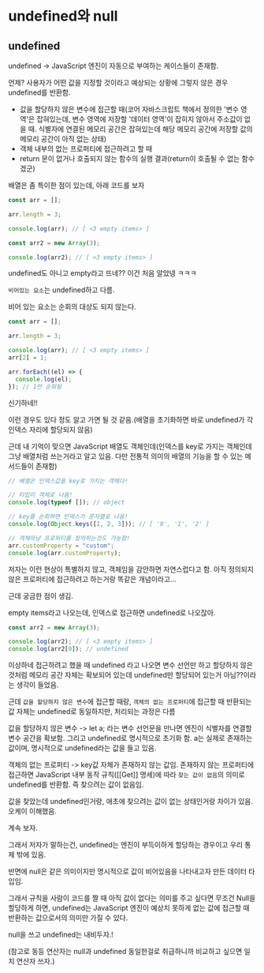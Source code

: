 # undefined와 null

## undefined

undefined -> JavaScript 엔진이 자동으로 부여하는 케이스들이 존재함.

언제? 사용자가 어떤 값을 지정할 것이라고 예상되는 상황에 그렇지 않은 경우 undefined를 반환함.

- 값을 할당하지 않은 변수에 접근할 때(코어 자바스크립트 책에서 정의한 '변수 영역'은 잡혀있는데, 변수 영역에 저장할 '데이터 영역'이 잡히지 않아서 주소값이 없을 때. 식별자에 연결된 메모리 공간은 잡혀있는데 해당 메모리 공간에 저장할 값의 메모리 공간이 아직 없는 상태)
- 객체 내부의 없는 프로퍼티에 접근하려고 할 때
- return 문이 없거나 호출되지 않는 함수의 실행 결과(return이 호출될 수 없는 함수겠군)

배열은 좀 특이한 점이 있는데, 아래 코드를 보자

```javascript
const arr = [];

arr.length = 3;

console.log(arr); // [ <3 empty items> ]

const arr2 = new Array(3);

console.log(arr2); // [ <3 empty items> ]
```

undefined도 아니고 empty라고 뜨네?? 이건 처음 알았넹 ㅋㅋㅋ

`비어있는 요소`는 undefined하고 다름.

비어 있는 요소는 순회의 대상도 되지 않는다.

```javascript
const arr = [];

arr.length = 3;

console.log(arr); // [ <3 empty items> ]
arr[2] = 1;

arr.forEach((el) => {
  console.log(el);
}); // 1만 순회됨
```

신기하네!!

이런 경우도 있다 정도 알고 가면 될 것 같음.(배열을 초기화하면 바로 undefined가 각 인덱스 자리에 할당되지 않음)

근데 내 기억이 맞으면 JavaScript 배열도 객체인데(인덱스를 key로 가지는 객체인데 그냥 배열처럼 쓰는거라고 알고 있음. 다만 전통적 의미의 배열의 기능을 할 수 있는 메서드들이 존재함)

```javascript
// 배열은 인덱스값을 key로 가지는 객체다!

// 타입이 객체로 나옴!
console.log(typeof []); // object

// key를 순회하면 인덱스가 문자열로 나옴!
console.log(Object.keys([1, 2, 3])); // [ '0', '1', '2' ]

// 객체마냥 프로퍼티를 정의하는것도 가능함!
arr.customProperty = "custom";
console.log(arr.customProperty);
```

저자는 이런 현상이 특별하지 않고, 객체임을 감안하면 자연스럽다고 함. 아직 정의되지 않은 프로퍼티에 접근하려고 하는거랑 똑같은 개념이라고...

근데 궁금한 점이 생김.

empty items라고 나오는데, 인덱스로 접근하면 undefined로 나오잖아.

```javascript
const arr2 = new Array(3);

console.log(arr2); // [ <3 empty items> ]
console.log(arr2[0]); // undefined
```

이상하네 접근하려고 했을 때 undefined 라고 나오면 변수 선언만 하고 할당하지 않은 것처럼 메모리 공간 자체는 확보되어 있는데 undefined만 할당되어 있는거 아님??이라는 생각이 들었음.

근데 `값을 할당하지 않은 변수`에 접근할 때랑, `객체의 없는 프로퍼티`에 접근할 때 반환되는 값 자체는 undefined로 동일하지만, 처리되는 과정은 다름

값을 할당하지 않은 변수 -> let a; 라는 변수 선언문을 만나면 엔진이 식별자를 연결할 변수 공간을 확보함. 그리고 undefined로 명시적으로 초기화 함. a는 실제로 존재하는 값이며, 명시적으로 undefined라는 값을 들고 있음.

객체의 없는 프로퍼티 -> key값 자체가 존재하지 않는 값임. 존재하지 않는 프로퍼티에 접근하면 JavaScript 내부 동작 규칙([[Get]] 명세)에 따라 `찾는 값이 없음`의 의미로 undefined를 반환함. 즉 찾으려는 값이 없음임.

값을 찾았는데 undefined인거랑, 애초에 찾으려는 값이 없는 상태인거랑 차이가 있음. 오케이 이해했음.

계속 보자.

그래서 저자가 말하는건, undefined는 엔진이 부득이하게 할당하는 경우이고 우리 통제 밖에 있음.

반면에 null은 같은 의미이지만 명시적으로 값이 비어있음을 나타내고자 만든 데이터 타입임.

그래서 규칙을 사람이 코드를 짤 때 아직 값이 없다는 의미를 주고 싶다면 무조건 Null을 할당하게 하면, undefined는 JavaScript 엔진이 예상치 못하게 없는 값에 접근할 때 반환하는 값으로서의 의미만 가질 수 있다.

null을 쓰고 undefined는 내비두자.!

(참고로 동등 연산자는 null과 undefined 동일한걸로 취급하니까 비교하고 싶으면 일치 연산자 쓰자.)
